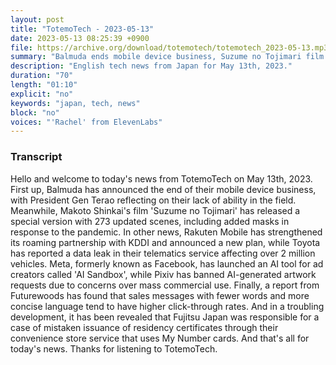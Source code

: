 ```yaml
---
layout: post
title: "TotemoTech - 2023-05-13"
date: 2023-05-13 08:25:39 +0900
file: https://archive.org/download/totemotech/totemotech_2023-05-13.mp3
summary: "Balmuda ends mobile device business, Suzume no Tojimari film releases special edition with pandemic-related updates, & more…"
description: "English tech news from Japan for May 13th, 2023."
duration: "70"
length: "01:10"
explicit: "no"
keywords: "japan, tech, news"
block: "no"
voices: "'Rachel' from ElevenLabs"
---
```


### Transcript

Hello and welcome to today's news from TotemoTech on May 13th, 2023. First up, Balmuda has announced the end of their mobile device business, with President Gen Terao reflecting on their lack of ability in the field. Meanwhile, Makoto Shinkai's film 'Suzume no Tojimari' has released a special version with 273 updated scenes, including added masks in response to the pandemic. In other news, Rakuten Mobile has strengthened its roaming partnership with KDDI and announced a new plan, while Toyota has reported a data leak in their telematics service affecting over 2 million vehicles. Meta, formerly known as Facebook, has launched an AI tool for ad creators called 'AI Sandbox', while Pixiv has banned AI-generated artwork requests due to concerns over mass commercial use. Finally, a report from Futurewoods has found that sales messages with fewer words and more concise language tend to have higher click-through rates. And in a troubling development, it has been revealed that Fujitsu Japan was responsible for a case of mistaken issuance of residency certificates through their convenience store service that uses My Number cards.  And that's all for today's news. Thanks for listening to TotemoTech.
